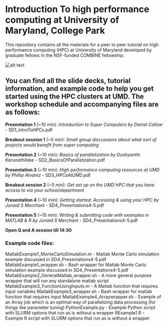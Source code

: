 # Introduction To high performance computing at University of Maryland, College Park

This repository contains all the materials for a peer to peer tutorial on high performance computing (HPC) at University of Maryland developed by graduate fellows in the NSF-funded COMBINE fellowship.

![alt text](https://github.com/UMD-COMBINE/IntroToHPCs/blob/main/AdvertisementImage.png)

## You can find all the slide decks, tutorial information, and example code to help you get started using the HPC clusters at UMD. The workshop schedule and accompanying files are as follows: 

**Presentation 1** (~10 min): *Introduction to Super Computers by Daniel Callow* - SD1_IntroToHPCs.pdf

**Breakout session 1** (~5 min): *Small group discussions about what sort of projects would benefit from super computing*

**Presentation 2** (~10 min): *Basics of parallelization by Dushyanthi Karunathilake* - SD2_BasicsOfParallelization.pdf

**Presentation 3** (~10 min): *High performance computing resources at UMD by Phillip Alvarez* - SD3_HPCsAtUMD.pdf

**Breakout session 2** (~5 min): *Get set up on the UMD HPC that you have access to via your school/department*

**Presentation 4** (~10 min): *Getting started: Accessing & using your HPC by Junaid S Merchant* - SD4_Presentations4-5.pdf

**Presentation 5** (~15 min): *Writing & submitting code with examples in MATLAB & R by Junaid S Merchant* - SD4_Presentations4-5.pdf

**Open Q and A session till 14:30**

### Example code files: 

MatlabExample1_MonteCarloSimulation.m - Matlab Monte Carlo simulation example discussed in SD4_Presentations4-5.pdf
MatlabExample1_wrapper.sh - Bash wrapper for Matlab Monte Carlo simulation example discussed in SD4_Presentations4-5.pdf
MatlabExample2_GeneralMatlab_wrapper.sh - A more general purpose wrapper that will run any standalone matlab script
MatlabExample3_FunctionUsingInputs.m - A Matlab function that requires input variables
MatlabExample3_wrapper.sh - Bash wrapper for matlab function that requires input
MatlabExample4_Arraywrapper.sh - Example of an Array job which is an optimal way of parallelizing data processing (for things like parameter tuning)
PythonExample.py - Example Python script with SLURM options that run as is without a wrapper
RExample1.R - Example R script with SLURM options that run as is without a wrapper
